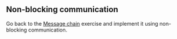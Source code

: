 ## Non-blocking communication

Go back to the [Message chain](../message-chain) exercise and implement it
using non-blocking communication.
